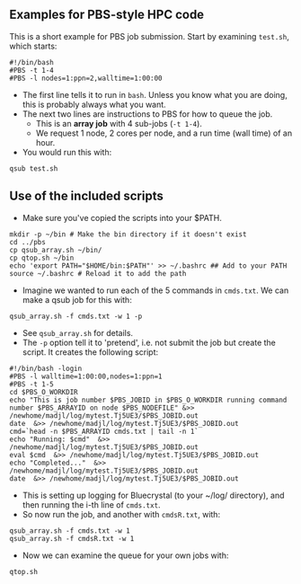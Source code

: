 ## Examples for PBS-style HPC code

This is a short example for PBS job submission. Start by examining `test.sh`, which starts:

```{sh}
#!/bin/bash
#PBS -t 1-4
#PBS -l nodes=1:ppn=2,walltime=1:00:00
```

* The first line tells it to run in `bash`. Unless you know what you are doing, this is probably always what you want.
* The next two lines are instructions to PBS for how to queue the job. 
  * This is an **array job** with 4 sub-jobs (`-t 1-4`).
  * We request 1 node, 2 cores per node, and a run time (wall time) of an hour.
* You would run this with:

```{sh}
qsub test.sh
```

## Use of the included scripts

* Make sure you've copied the scripts into your $PATH.
```{sh}
mkdir -p ~/bin # Make the bin directory if it doesn't exist
cd ../pbs
cp qsub_array.sh ~/bin/
cp qtop.sh ~/bin
echo 'export PATH="$HOME/bin:$PATH"' >> ~/.bashrc ## Add to your PATH
source ~/.bashrc # Reload it to add the path
```
* Imagine we wanted to run each of the 5 commands in `cmds.txt`. We can make a qsub job for this with:

```{sh}
qsub_array.sh -f cmds.txt -w 1 -p
```

* See `qsub_array.sh` for details.
* The `-p` option tell it to 'pretend', i.e. not submit the job but create the script. It creates the following script:

```{sh}
#!/bin/bash -login
#PBS -l walltime=1:00:00,nodes=1:ppn=1
#PBS -t 1-5
cd $PBS_O_WORKDIR
echo "This is job number $PBS_JOBID in $PBS_O_WORKDIR running command number $PBS_ARRAYID on node $PBS_NODEFILE" &>> /newhome/madjl/log/mytest.Tj5UE3/$PBS_JOBID.out
date  &>> /newhome/madjl/log/mytest.Tj5UE3/$PBS_JOBID.out
cmd=`head -n $PBS_ARRAYID cmds.txt | tail -n 1`
echo "Running: $cmd"  &>> /newhome/madjl/log/mytest.Tj5UE3/$PBS_JOBID.out
eval $cmd  &>> /newhome/madjl/log/mytest.Tj5UE3/$PBS_JOBID.out
echo "Completed..."  &>> /newhome/madjl/log/mytest.Tj5UE3/$PBS_JOBID.out
date  &>> /newhome/madjl/log/mytest.Tj5UE3/$PBS_JOBID.out
```

* This is setting up logging for Bluecrystal (to your ~/log/ directory), and then running the i-th line of `cmds.txt`.
* So now run the job, and another with `cmdsR.txt`, with:
```{sh}
qsub_array.sh -f cmds.txt -w 1
qsub_array.sh -f cmdsR.txt -w 1
```
* Now we can examine the queue for your own jobs with:
```{sh}
qtop.sh
```
